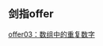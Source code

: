 ## 剑指offer
[offer03：数组中的重复数字](https://github.com/QuintanLiu/offer-show/blob/master/src/main/java/com/kunkun/offer/show/offer03/%E5%89%91%E6%8C%87offer%2003%EF%BC%9A%E6%95%B0%E7%BB%84%E7%A7%8D%E7%9A%84%E9%87%8D%E5%A4%8D%E6%95%B0%E5%AD%97.md)
